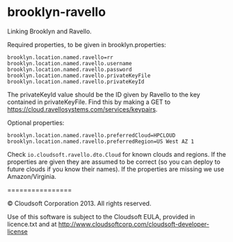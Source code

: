 brooklyn-ravello
================
Linking Brooklyn and Ravello.

Required properties, to be given in brooklyn.properties:

```
brooklyn.location.named.ravello=rr
brooklyn.location.named.ravello.username
brooklyn.location.named.ravello.password
brooklyn.location.named.ravello.privateKeyFile
brooklyn.location.named.ravello.privateKeyId
```

The privateKeyId value should be the ID given by Ravello to the key contained in privateKeyFile. Find this by making a GET to https://cloud.ravellosystems.com/services/keypairs.

Optional properties:
```
brooklyn.location.named.ravello.preferredCloud=HPCLOUD
brooklyn.location.named.ravello.preferredRegion=US West AZ 1
```

Check `io.cloudsoft.ravello.dto.Cloud` for known clouds and regions. If the properties are given they are assumed to be correct (so you can deploy to future clouds if you know their names). If the properties are missing we use Amazon/Virginia.

================

&copy; Cloudsoft Corporation 2013. All rights reserved.

Use of this software is subject to the Cloudsoft EULA, provided in licence.txt and at http://www.cloudsoftcorp.com/cloudsoft-developer-license